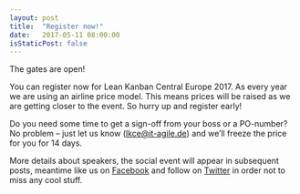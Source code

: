 ```yaml
---
layout: post
title:  "Register now!"
date:   2017-05-11 08:00:00
isStaticPost: false
---
```


The gates are open!<br>

You can register now for Lean Kanban Central Europe 2017. As every year we are using an airline price model. This means prices will be raised as we are getting closer to the event. So hurry up and register early!<br>

Do you need some time to get a sign-off from your boss or a PO-number? No problem – just let us know (lkce@it-agile.de) and we’ll freeze the price for you for 14 days.<br>


More details about speakers, the social event will appear in subsequent posts, meantime like us on [Facebook](http://facebook.com/LeanKanbanCE) and follow on [Twitter](http://twitter.com/intent/user?screen_name=LeanKanbanCE) in order not to miss any cool stuff.
